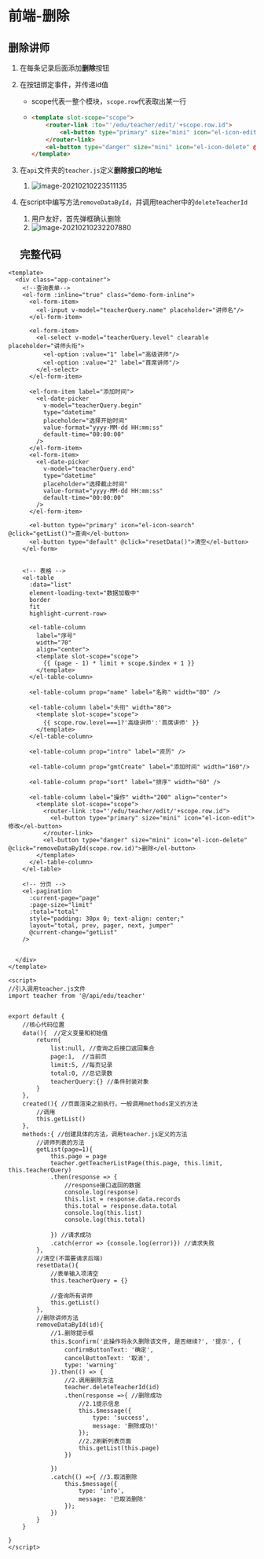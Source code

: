 # 前端-删除

## 删除讲师

1. 在每条记录后面添加**删除**按钮

2. 在按钮绑定事件，并传递id值

   * scope代表一整个模块，`scope.row`代表取出某一行

   * ```html
     <template slot-scope="scope">
         <router-link :to="'/edu/teacher/edit/'+scope.row.id">
             <el-button type="primary" size="mini" icon="el-icon-edit">修改</el-button>
         </router-link>
         <el-button type="danger" size="mini" icon="el-icon-delete" @click="removeDataById(scope.row.id)">删除</el-button>
     </template>
     ```

3. 在`api`文件夹的`teacher.js`定义**删除接口的地址**

   1. ![image-20210210223511135](https://raw.githubusercontent.com/TWDH/General/pic/img/image-20210210223511135.png)

4. 在script中编写方法`removeDataById`，并调用teacher中的`deleteTeacherId`

   1. 用户友好，首先弹框确认删除
   2. ![image-20210210232207880](https://raw.githubusercontent.com/TWDH/General/pic/img/image-20210210232207880.png)

   ## 完整代码

```vue
<template>
  <div class="app-container">
    <!--查询表单-->
    <el-form :inline="true" class="demo-form-inline">
      <el-form-item>
        <el-input v-model="teacherQuery.name" placeholder="讲师名"/>
      </el-form-item>

      <el-form-item>
        <el-select v-model="teacherQuery.level" clearable placeholder="讲师头衔">
          <el-option :value="1" label="高级讲师"/>
          <el-option :value="2" label="首席讲师"/>
        </el-select>
      </el-form-item>

      <el-form-item label="添加时间">
        <el-date-picker
          v-model="teacherQuery.begin"
          type="datetime"
          placeholder="选择开始时间"
          value-format="yyyy-MM-dd HH:mm:ss"
          default-time="00:00:00"
        />
      </el-form-item>
      <el-form-item>
        <el-date-picker
          v-model="teacherQuery.end"
          type="datetime"
          placeholder="选择截止时间"
          value-format="yyyy-MM-dd HH:mm:ss"
          default-time="00:00:00"
        />
      </el-form-item>

      <el-button type="primary" icon="el-icon-search" @click="getList()">查询</el-button>
      <el-button type="default" @click="resetData()">清空</el-button>
    </el-form>


    <!-- 表格 -->
    <el-table
      :data="list"
      element-loading-text="数据加载中"
      border
      fit
      highlight-current-row>

      <el-table-column
        label="序号"
        width="70"
        align="center">
        <template slot-scope="scope">
          {{ (page - 1) * limit + scope.$index + 1 }}
        </template>
      </el-table-column>

      <el-table-column prop="name" label="名称" width="80" />

      <el-table-column label="头衔" width="80">
        <template slot-scope="scope">
          {{ scope.row.level===1?'高级讲师':'首席讲师' }}
        </template>
      </el-table-column>

      <el-table-column prop="intro" label="资历" />

      <el-table-column prop="gmtCreate" label="添加时间" width="160"/>

      <el-table-column prop="sort" label="排序" width="60" />

      <el-table-column label="操作" width="200" align="center">
        <template slot-scope="scope">
          <router-link :to="'/edu/teacher/edit/'+scope.row.id">
            <el-button type="primary" size="mini" icon="el-icon-edit">修改</el-button>
          </router-link>
          <el-button type="danger" size="mini" icon="el-icon-delete" @click="removeDataById(scope.row.id)">删除</el-button>
        </template>
      </el-table-column>
    </el-table>

    <!-- 分页 -->
    <el-pagination
      :current-page="page"
      :page-size="limit"
      :total="total"
      style="padding: 30px 0; text-align: center;"
      layout="total, prev, pager, next, jumper"
      @current-change="getList"  
    />


  </div>
</template>

<script>
//引入调用teacher.js文件
import teacher from '@/api/edu/teacher'


export default {
    //核心代码位置
    data(){  //定义变量和初始值
        return{
            list:null, //查询之后接口返回集合
            page:1,  //当前页
            limit:5, //每页记录
            total:0, //总记录数
            teacherQuery:{} //条件封装对象
        }
    },
    created(){ //页面渲染之前执行，一般调用methods定义的方法
        //调用
        this.getList()
    },
    methods:{ //创建具体的方法，调用teacher.js定义的方法
        //讲师列表的方法
        getList(page=1){
            this.page = page
            teacher.getTeacherListPage(this.page, this.limit, this.teacherQuery)
            .then(response => {
                //response接口返回的数据
                console.log(response)
                this.list = response.data.records
                this.total = response.data.total
                console.log(this.list)
                console.log(this.total)

            }) //请求成功
            .catch(error => {console.log(error)}) //请求失败
        },
        //清空(不需要请求后端)
        resetData(){ 
            //表单输入项清空
            this.teacherQuery = {}

            //查询所有讲师
            this.getList()
        },
        //删除讲师方法
        removeDataById(id){
            //1.删除提示框
            this.$confirm('此操作将永久删除该文件, 是否继续?', '提示', {
                confirmButtonText: '确定',
                cancelButtonText: '取消',
                type: 'warning'
            }).then(() => {
                //2.调用删除方法
                teacher.deleteTeacherId(id)
                .then(response =>{ //删除成功
                    //2.1提示信息
                    this.$message({
                        type: 'success',
                        message: '删除成功!'
                    });
                    //2.2刷新列表页面
                    this.getList(this.page)
                })
                
            })
            .catch(() =>{ //3.取消删除
                this.$message({
                    type: 'info',
                    message: '已取消删除'
                });    
            })
        }
    }

}
</script>
```

